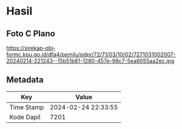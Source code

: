 # Hasil

## Foto C Plano

https://sirekap-obj-formc.kpu.go.id/dfa4/pemilu/pdpr/72/71/03/10/02/7271031002007-20240214-221243--15b51b81-1280-457e-98c7-5ea6055aa2ec.jpg


## Metadata

| Key        | Value               |
| ---------- | ------------------- |
| Time Stamp | 2024-02-24 22:33:55 |
| Kode Dapil | 7201                |



